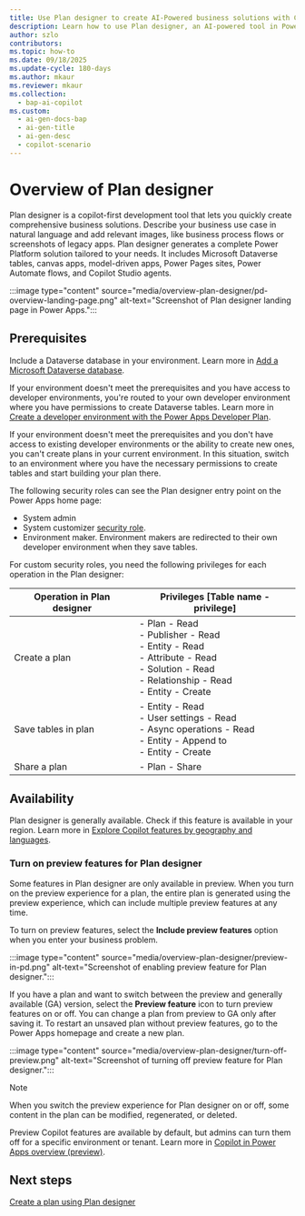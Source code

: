 ```yaml
---
title: Use Plan designer to create AI-Powered business solutions with Copilot
description: Learn how to use Plan designer, an AI-powered tool in Power Platform, to create comprehensive business solutions.
author: szlo
contributors:
ms.topic: how-to
ms.date: 09/18/2025
ms.update-cycle: 180-days
ms.author: mkaur
ms.reviewer: mkaur
ms.collection:
  - bap-ai-copilot
ms.custom:
  - ai-gen-docs-bap
  - ai-gen-title
  - ai-gen-desc
  - copilot-scenario
---
```


# Overview of Plan designer

Plan designer is a copilot-first development tool that lets you quickly create comprehensive business solutions. Describe your business use case in natural language and add relevant images, like business process flows or screenshots of legacy apps. Plan designer generates a complete Power Platform solution tailored to your needs. It includes Microsoft Dataverse tables, canvas apps, model-driven apps, Power Pages sites, Power Automate flows, and Copilot Studio agents.

:::image type="content" source="media/overview-plan-designer/pd-overview-landing-page.png" alt-text="Screenshot of Plan designer landing page in Power Apps.":::

## Prerequisites

Include a Dataverse database in your environment. Learn more in [Add a Microsoft Dataverse database](/power-platform/admin/create-database).

If your environment doesn't meet the prerequisites and you have access to developer environments, you're routed to your own developer environment where you have permissions to create Dataverse tables. Learn more in [Create a developer environment with the Power Apps Developer Plan](/power-platform/developer/create-developer-environment).

If your environment doesn't meet the prerequisites and you don't have access to existing developer environments or the ability to create new ones, you can't create plans in your current environment. In this situation, switch to an environment where you have the necessary permissions to create tables and start building your plan there.

The following security roles can see the Plan designer entry point on the Power Apps home page:

- System admin
- System customizer [security role](/power-platform/admin/security-roles-privileges).
- Environment maker. Environment makers are redirected to their own developer environment when they save tables.

For custom security roles, you need the following privileges for each operation in the Plan designer:

| Operation in Plan designer | Privileges [Table name - privilege] |
|---------------------------|-------------------------------------|
| Create a plan | - Plan - Read<br>- Publisher - Read<br>- Entity - Read<br>- Attribute - Read<br>- Solution - Read<br>- Relationship - Read<br>- Entity - Create |
| Save tables in plan | - Entity - Read<br>- User settings - Read<br>- Async operations - Read<br>- Entity - Append to<br>- Entity - Create |
| Share a plan | - Plan - Share |



## Availability

Plan designer is generally available. Check if this feature is available in your region. Learn more in [Explore Copilot features by geography and languages](https://releaseplans.microsoft.com/availability-reports/?report=copilotfeaturereport).

### Turn on preview features for Plan designer

Some features in Plan designer are only available in preview. When you turn on the preview experience for a plan, the entire plan is generated using the preview experience, which can include multiple preview features at any time.

To turn on preview features, select the **Include preview features** option when you enter your business problem.

:::image type="content" source="media/overview-plan-designer/preview-in-pd.png" alt-text="Screenshot of enabling preview feature for Plan designer.":::

If you have a plan and want to switch between the preview and generally available (GA) version, select the **Preview feature** icon to turn preview features on or off. You can change a plan from preview to GA only after saving it. To restart an unsaved plan without preview features, go to the Power Apps homepage and create a new plan.

:::image type="content" source="media/overview-plan-designer/turn-off-preview.png" alt-text="Screenshot of turning off preview feature for Plan designer.":::

> [!NOTE]
> When you switch the preview experience for Plan designer on or off, some content in the plan can be modified, regenerated, or deleted.


Preview Copilot features are available by default, but admins can turn them off for a specific environment or tenant. Learn more in [Copilot in Power Apps overview (preview)](../canvas-apps/ai-overview.md#disable-copilot-in-power-apps).


## Next steps

[Create a plan using Plan designer](create-plan.md)
